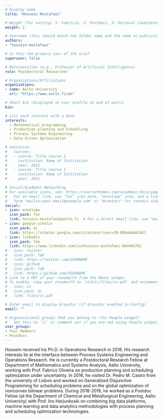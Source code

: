 ```yaml
---
# Display name
title: "Hossein Mostafaei"

# Weight (for sorting: 1: Fabricio, 2: Postdocs, 3: Doctoral Candidates, 4: Research Assistants)
weight: 2

# Username (this should match the folder name and the name on publications)
authors:
- "hossein-mostafaei"

# Is this the primary user of the site?
superuser: false

# Role/position (e.g., Professor of Artificial Intelligence)
role: Postdoctoral Researcher

# Organizations/Affiliations
organizations:
- name: Aalto University
  url: "https://www.aalto.fi/en"

# Short bio (displayed in user profile at end of posts)
bio:

# List each interest with a dash
interests:
  - Mathematical programming
  - Production planning and Scheduling
  - Process Systems Engineering
  - Data-driven Optimization

# education:
#   courses:
#   - course: Title course 1
#     institution: Name of Institution
#     year: 2012
#   - course: Title course 1
#     institution: Name of Institution
#     year: 2012

# Social/Academic Networking
# For available icons, see: https://sourcethemes.com/academic/docs/page-builder/#icons
#   For an email link, use "fas" icon pack, "envelope" icon, and a link in the
#   form "mailto:your-email@example.com" or "#contact" for contact widget.
social:
- icon: envelope
  icon_pack: fas
  link: hossein.mostafaei@aalto.fi  # For a direct email link, use "mailto:test@example.org".
- icon: google-scholar
  icon_pack: ai
  link: https://scholar.google.com/citations?user=SR-R0boAAAAJ&hl
- icon: linkedin
  icon_pack: fab
  link: https://www.linkedin.com/in/hossein-mostafaei-60446678/
# - icon: twitter
#   icon_pack: fab
#   link: https://twitter.com/USERNAME
# - icon: github
#   icon_pack: fab
#   link: https://github.com/USERNAME
# Link to a PDF of your resume/CV from the About widget.
# To enable, copy your resume/CV to `static/files/cv.pdf` and uncomment the lines below.
# - icon: cv
#   icon_pack: ai
#   link: files/cv.pdf

# Enter email to display Gravatar (if Gravatar enabled in Config)
email: ""

# Organizational groups that you belong to (for People widget)
#   Set this to `[]` or comment out if you are not using People widget.
user_groups:
- Past Members
- Postdocs
---
```


Hossein received his Ph.D. in Operations Research in 2016. His research interests lie at the interface between Process Systems Engineering and Operations Research. He is currently a Postdoctoral Research Fellow at  Department of Mathematics and Systems Analysis, Aalto University, working with Prof. Fabrico Oliveira on production planning and scheduling optimization under uncertainty. In 2016, he visited Dr. Pedro M. Castro from the university of Lisbon and worked on Generalized Disjunctive Programming for scheduling problems and on the global optimization of nonconvex bilinear problems. During 2018-2019, he worked as a Postdoc Fellow (at the Department of Chemical and Metallurgical Engineering, Aalto University) with Prof. Iiro Harjunkoski on combining big data platforms, machine learning and data analytics methodologies with process planning and scheduling optimization technologies.
